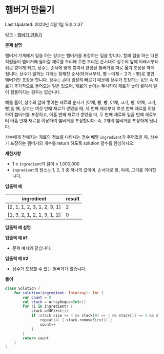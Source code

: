 # 햄버거 만들기

Last Updated: 2023년 4월 1일 오후 2:37

링크 - [햄버거 만들기](https://school.programmers.co.kr/learn/courses/30/lessons/133502)

**문제 설명**

햄버거 가게에서 일을 하는 상수는 햄버거를 포장하는 일을 합니다. 함께 일을 하는 다른 직원들이 햄버거에 들어갈 재료를 조리해 주면 조리된 순서대로 상수의 앞에 아래서부터 위로 쌓이게 되고, 상수는 순서에 맞게 쌓여서 완성된 햄버거를 따로 옮겨 포장을 하게 됩니다. 상수가 일하는 가게는 정해진 순서(아래서부터, 빵 – 야채 – 고기 - 빵)로 쌓인 햄버거만 포장을 합니다. 상수는 손이 굉장히 빠르기 때문에 상수가 포장하는 동안 속 재료가 추가적으로 들어오는 일은 없으며, 재료의 높이는 무시하여 재료가 높이 쌓여서 일이 힘들어지는 경우는 없습니다.

예를 들어, 상수의 앞에 쌓이는 재료의 순서가 [야채, 빵, 빵, 야채, 고기, 빵, 야채, 고기, 빵]일 때, 상수는 여섯 번째 재료가 쌓였을 때, 세 번째 재료부터 여섯 번째 재료를 이용하여 햄버거를 포장하고, 아홉 번째 재료가 쌓였을 때, 두 번째 재료와 일곱 번째 재료부터 아홉 번째 재료를 이용하여 햄버거를 포장합니다. 즉, 2개의 햄버거를 포장하게 됩니다.

상수에게 전해지는 재료의 정보를 나타내는 정수 배열 `ingredient`가 주어졌을 때, 상수가 포장하는 햄버거의 개수를 return 하도록 solution 함수를 완성하시오.

****제한사항****

- 1 ≤ `ingredient`의 길이 ≤ 1,000,000
- `ingredient`의 원소는 1, 2, 3 중 하나의 값이며, 순서대로 빵, 야채, 고기를 의미합니다.

****입출력 예****

| ingredient | result |
| --- | --- |
| [2, 1, 1, 2, 3, 1, 2, 3, 1] | 2 |
| [1, 3, 2, 1, 2, 1, 3, 1, 2] | 0 |

****입출력 예 설명****

**입출력 예 #1**

- 문제 예시와 같습니다.

**입출력 예 #2**

- 상수가 포장할 수 있는 햄버거가 없습니다.

**풀이**

```kotlin
class Solution {
    fun solution(ingredient: IntArray): Int {
        var count = 0
        val stack = ArrayDeque<Int>()
        for (i in ingredient) {
            stack.addFirst(i)
            if (stack.size >= 4 && stack[0] == 1 && stack[1] == 3 && stack[2] == 2 && stack[3] == 1) {
                repeat(4) { stack.removeFirst() }
                count++
            }
        }
        return count
    }
}
```